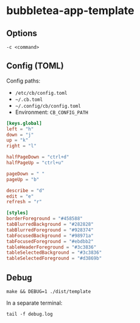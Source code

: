 # bubbletea-app-template

## Options

```
-c <command>
```

## Config (TOML)

Config paths:

- `/etc/cb/config.toml`
- `~/.cb.toml`
- `~/.config/cb/config.toml`
- Environment: `CB_CONFIG_PATH`


```toml
[keys.global]
left = "h"
down = "j"
up = "k"
right = "l"

halfPageDown = "ctrl+d"
halfPageUp = "ctrl+u"

pageDown = " "
pageUp = "b"

describe = "d"
edit = "e"
refresh = "r"

[styles]
borderForeground = "#458588"
tabBlurredBackground = "#282828"
tabBlurredForeground = "#928374"
tabFocusedBackground = "#98971a"
tabFocusedForeground = "#ebdbb2"
tableHeaderForeground = "#3c3836"
tableSelectedBackground = "#3c3836"
tableSelectedForeground = "#d3869b"
```

## Debug

```
make && DEBUG=1 ./dist/template
```

In a separate terminal:

```
tail -f debug.log
```
